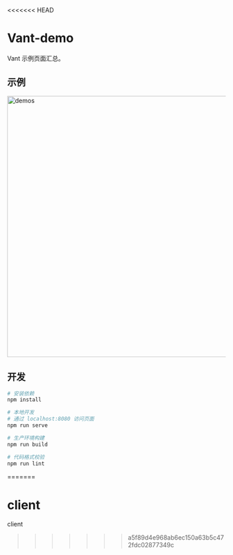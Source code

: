 <<<<<<< HEAD
# Vant-demo
Vant 示例页面汇总。


## 示例
<img src="https://img.yzcdn.cn/public_files/2017/11/16/4b7eb956ba7d30d374a2310124bdb5fe.png" alt="demos" width="600" />

## 开发

``` bash
# 安装依赖
npm install

# 本地开发
# 通过 localhost:8080 访问页面
npm run serve

# 生产环境构建
npm run build

# 代码格式校验
npm run lint
```

=======
# client
client
>>>>>>> a5f89d4e968ab6ec150a63b5c472fdc02877349c
